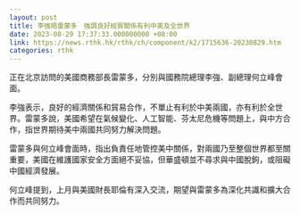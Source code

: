 ```yaml
---
layout: post
title: 李強晤雷蒙多　強調良好經貿關係有利中美及全世界
date: 2023-08-29 17:37:33.000000000 +08:00
link: https://news.rthk.hk/rthk/ch/component/k2/1715636-20230829.htm
categories: rthk
---
```


正在北京訪問的美國商務部長雷蒙多，分別與國務院總理李強、副總理何立峰會面。

李強表示，良好的經濟關係和貿易合作，不單止有利於中美兩國，亦有利於全世界。雷蒙多說，美國希望在氣候變化、人工智能、芬太尼危機等問題上，與中方合作，指世界期待美中兩國共同努力解決問題。

雷蒙多與何立峰會面時，指出負責任地管控美中關係，對兩國乃至整個世界都至關重要，美國在維護國家安全方面絕不妥協，但華盛頓並不尋求與中國脫鉤，或阻礙中國經濟發展。

何立峰提到，上月與美國財長耶倫有深入交流，期望與雷蒙多為深化共識和擴大合作而共同努力。

